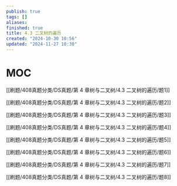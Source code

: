 ```yaml
---
publish: true
tags: []
aliases: 
finished: true
title: 4.3 二叉树的遍历
created: "2024-10-30 10:56"
updated: "2024-11-27 10:30"
---
```

# MOC

[[刷题/408真题分类/DS真题/第 4 章树与二叉树/4.3 二叉树的遍历/题1]]

[[刷题/408真题分类/DS真题/第 4 章树与二叉树/4.3 二叉树的遍历/题2]]

[[刷题/408真题分类/DS真题/第 4 章树与二叉树/4.3 二叉树的遍历/题3]]

[[刷题/408真题分类/DS真题/第 4 章树与二叉树/4.3 二叉树的遍历/题4]]

[[刷题/408真题分类/DS真题/第 4 章树与二叉树/4.3 二叉树的遍历/题5]]

[[刷题/408真题分类/DS真题/第 4 章树与二叉树/4.3 二叉树的遍历/题6]]

[[刷题/408真题分类/DS真题/第 4 章树与二叉树/4.3 二叉树的遍历/题7]]

[[刷题/408真题分类/DS真题/第 4 章树与二叉树/4.3 二叉树的遍历/题8]]
